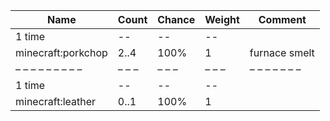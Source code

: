 | Name               | Count | Chance | Weight | Comment       |
| ------------------ | ----- | ------ | ------ | ------------- |
| 1 time             |    -- |     -- |     -- |               |
| minecraft:porkchop |  2..4 |   100% |      1 | furnace smelt |
| – – – – – – – – –  | – – – | – – –  | – – –  | – – – – – – – |
| 1 time             |    -- |     -- |     -- |               |
| minecraft:leather  |  0..1 |   100% |      1 |               |